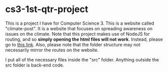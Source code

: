 # cs3-1st-qtr-project
This is a project I have for Computer Science 3. This is a website called "climate-post". It is a website that focuses on spreading awareness on issues on the climate. Note that this project makes use of NodeJS for routing, and so **simply opening the html files will not work**. Instead, please go to [this link](https://climate-post.herokuapp.com/). Also, please note that the folder structure may not necessarily mirror the routes on the website.

I put all of the necessary files inside the "src" folder. Anything outside the src folder is back-end code.